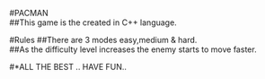 #PACMAN  
##This game is the created in C++ language.

#Rules
##There are 3 modes easy,medium & hard.  
##As the difficulty level increases the enemy starts to move faster.


#*ALL THE BEST .. HAVE FUN..
